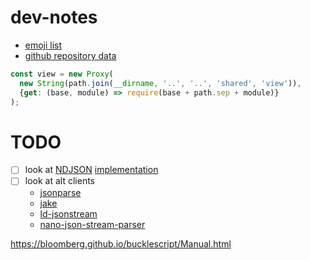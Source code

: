 # dev-notes

- [emoji list](https://github.com/J3QQ4/Full-Emoji-List/blob/master/Emoji.cs)
- [github repository data](https://help.github.com/articles/repository-metadata-on-github-pages/)

```js
const view = new Proxy(
  new String(path.join(__dirname, '..', '..', 'shared', 'view')),
  {get: (base, module) => require(base + path.sep + module)}
);
```

# TODO
- [ ] look at [NDJSON](http://specs.okfnlabs.org/ndjson/) [implementation](https://www.npmjs.com/package/ndjson)
- [ ] look at alt clients 
    - [jsonparse](https://github.com/creationix/jsonparse)
    - [jake](https://jakearchibald.com/2016/fun-hacks-faster-content/)
    - [ld-jsonstream](https://www.npmjs.com/package/ld-jsonstream)
    - [nano-json-stream-parser](https://github.com/MaiaVictor/nano-json-stream-parser)

https://bloomberg.github.io/bucklescript/Manual.html
